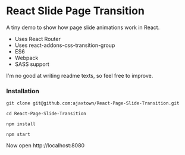 # React Slide Page Transition

A tiny demo to show how page slide animations work in React.

 * Uses React Router
 * Uses react-addons-css-transition-group
 * ES6
 * Webpack
 * SASS support


I'm no good at writing readme texts, so feel free to improve.

### Installation
```
git clone git@github.com:ajaxtown/React-Page-Slide-Transition.git
```

```
cd React-Page-Slide-Transition
```

```
npm install
```

```
npm start
```

Now open http://localhost:8080
